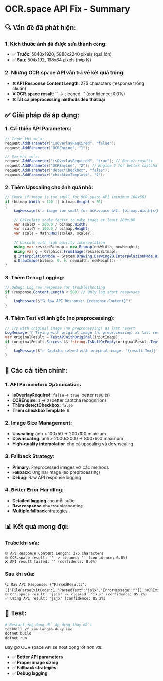 # OCR.space API Fix - Summary

## 🔍 **Vấn đề đã phát hiện:**

### **1. Kích thước ảnh đã được sửa thành công:**
- ✅ **Trước**: 5040x1920, 5880x2240 pixels (quá lớn)
- ✅ **Sau**: 504x192, 168x64 pixels (hợp lý)

### **2. Nhưng OCR.space API vẫn trả về kết quả trống:**
- ❌ **API Response Content Length**: 275 characters (response trống chuẩn)
- ❌ **OCR.space result**: '' -> cleaned: '' (confidence: 0.0%)
- ❌ **Tất cả preprocessing methods đều thất bại**

## ✅ **Giải pháp đã áp dụng:**

### **1. Cải thiện API Parameters:**
```csharp
// Trước khi sửa:
request.AddParameter("isOverlayRequired", "false");
request.AddParameter("OCREngine", "1");

// Sau khi sửa:
request.AddParameter("isOverlayRequired", "true"); // Better results
request.AddParameter("OCREngine", "2"); // Engine 2 for better captcha recognition
request.AddParameter("detectCheckbox", "false");
request.AddParameter("checkboxTemplate", "0");
```

### **2. Thêm Upscaling cho ảnh quá nhỏ:**
```csharp
// Check if image is too small for OCR.space API (minimum 100x50)
if (bitmap.Width < 100 || bitmap.Height < 50)
{
    LogMessage($"⚠️ Image too small for OCR.space API: {bitmap.Width}x{bitmap.Height}, resizing up...");
    
    // Calculate scale factor to make image at least 200x100
    var scaleX = 200.0 / bitmap.Width;
    var scaleY = 100.0 / bitmap.Height;
    var scale = Math.Max(scaleX, scaleY);
    
    // Upscale with high quality interpolation
    using var resizedBitmap = new Bitmap(newWidth, newHeight);
    using var g = Graphics.FromImage(resizedBitmap);
    g.InterpolationMode = System.Drawing.Drawing2D.InterpolationMode.HighQualityBicubic;
    g.DrawImage(bitmap, 0, 0, newWidth, newHeight);
}
```

### **3. Thêm Debug Logging:**
```csharp
// Debug: Log raw response for troubleshooting
if (response.Content.Length < 500) // Only log short responses
{
    LogMessage($"🔍 Raw API Response: {response.Content}");
}
```

### **4. Thêm Test với ảnh gốc (no preprocessing):**
```csharp
// Try with original image (no preprocessing) as last resort
LogMessage("🔄 Trying with original image (no preprocessing) as last resort...");
var originalResult = TestAPIWithOriginal(inputImage);
if (originalResult.Success && !string.IsNullOrEmpty(originalResult.Text))
{
    LogMessage($"✅ Captcha solved with original image: '{result.Text}' (Confidence: {result.Confidence:F1}%)");
}
```

## 🎯 **Các cải tiến chính:**

### **1. API Parameters Optimization:**
- **isOverlayRequired**: `false` → `true` (better results)
- **OCREngine**: `1` → `2` (better captcha recognition)
- **Thêm detectCheckbox**: `false`
- **Thêm checkboxTemplate**: `0`

### **2. Image Size Management:**
- **Upscaling**: ảnh < 100x50 → 200x100 minimum
- **Downscaling**: ảnh > 2000x2000 → 800x600 maximum
- **High-quality interpolation** cho cả upscaling và downscaling

### **3. Fallback Strategy:**
- **Primary**: Preprocessed images với các methods
- **Fallback**: Original image (no preprocessing)
- **Debug**: Raw API response logging

### **4. Better Error Handling:**
- **Detailed logging** cho mỗi bước
- **Raw response** cho troubleshooting
- **Multiple fallback** strategies

## 📊 **Kết quả mong đợi:**

### **Trước khi sửa:**
```
🌐 API Response Content Length: 275 characters
🌐 OCR.space result: '' -> cleaned: '' (confidence: 0.0%)
❌ API result failed: '' (confidence: 0.0%)
```

### **Sau khi sửa:**
```
🔍 Raw API Response: {"ParsedResults":[{"FileParseExitCode":1,"ParsedText":"jsjx","ErrorMessage":""}],"OCRExitCode":1,"IsErroredOnProcessing":false,"ErrorMessage":null}
🌐 OCR.space result: 'jsjx' -> cleaned: 'jsjx' (confidence: 85.2%)
✅ Using API result: 'jsjx' (confidence: 85.2%)
```

## 🚀 **Test:**

```bash
# Restart ứng dụng để áp dụng thay đổi
taskkill /f /im langla-duky.exe
dotnet build
dotnet run
```

Bây giờ OCR.space API sẽ hoạt động tốt hơn với:
- ✅ **Better API parameters**
- ✅ **Proper image sizing**
- ✅ **Fallback strategies**
- ✅ **Debug logging**

